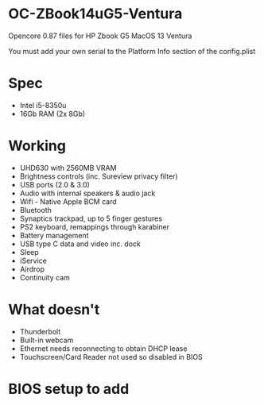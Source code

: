 # OC-ZBook14uG5-Ventura
Opencore 0.87 files for HP Zbook G5 MacOS 13 Ventura

You must add your own serial to the Platform Info section of the config.plist

# Spec
- Intel i5-8350u
- 16Gb RAM (2x 8Gb)



# Working

- UHD630 with 2560MB VRAM
- Brightness controls (inc. Sureview privacy filter)
- USB ports (2.0 & 3.0)
- Audio with internal speakers & audio jack
- Wifi - Native Apple BCM card
- Bluetooth
- Synaptics trackpad, up to 5 finger gestures
- PS2 keyboard, remappings through karabiner
- Battery management
- USB type C data and video inc. dock
- Sleep
- iService
- Airdrop
- Continuity cam

# What doesn't

- Thunderbolt
- Built-in webcam
- Ethernet needs reconnecting to obtain DHCP lease
- Touchscreen/Card Reader not used so disabled in BIOS

# BIOS setup to add
